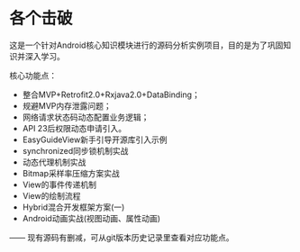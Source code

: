 # 各个击破
这是一个针对Android核心知识模块进行的源码分析实例项目，目的是为了巩固知识并深入学习。

核心功能点：
- 整合MVP+Retrofit2.0+Rxjava2.0+DataBinding；
- 规避MVP内存泄露问题；
- 网络请求状态码动态配置业务逻辑；
- API 23后权限动态申请引入。
- EasyGuideView新手引导开源库引入示例
- synchronized同步锁机制实战
- 动态代理机制实战
- Bitmap采样率压缩方案实战
- View的事件传递机制
- View的绘制流程
- Hybrid混合开发框架方案(一)
- Android动画实战(视图动画、属性动画)


—— 现有源码有删减，可从git版本历史记录里查看对应功能点。


